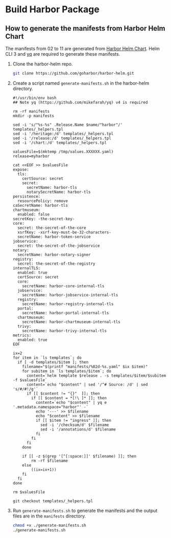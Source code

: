 # Build Harbor Package

## How to generate the manifests from Harbor Helm Chart

The manifests from 02 to 11 are generated from [Harbor Helm Chart](https://github.com/goharbor/harbor-helm). Helm CLI 3 and [yq](https://github.com/mikefarah/yq) are required to generate these manifests.

1. Clone the harbor-helm repo.

    ```sh
    git clone https://github.com/goharbor/harbor-helm.git
    ```

2. Create a script named `generate-manifests.sh` in the harbor-helm directory.

    ```shell
    #!/usr/bin/env bash
    ## Note yq (https://github.com/mikefarah/yq) v4 is required

    rm -rf manifests
    mkdir -p manifests

    sed -i 's/"%s-%s" .Release.Name $name/"harbor"/' templates/_helpers.tpl
    sed -i '/heritage:/d' templates/_helpers.tpl
    sed -i '/release:/d' templates/_helpers.tpl
    sed -i '/chart:/d' templates/_helpers.tpl

    valuesFile=$(mktemp /tmp/values.XXXXXX.yaml)
    release=myharbor

    cat <<EOF >> $valuesFile
    expose:
      tls:
        certSource: secret
        secret:
          secretName: harbor-tls
          notarySecretName: harbor-tls
    persistence:
      resourcePolicy: remove
    caSecretName: harbor-tls
    chartmuseum:
      enabled: false
    secretKey: -the-secret-key-
    core:
      secret: the-secret-of-the-core
      xsrfKey: -xsrf-key-must-be-32-characters-
      secretName: harbor-token-service
    jobservice:
      secret: the-secret-of-the-jobservice
    notary:
      secretName: harbor-notary-signer
    registry:
      secret: the-secret-of-the-registry
    internalTLS:
      enabled: true
      certSource: secret
      core:
        secretName: harbor-core-internal-tls
      jobservice:
        secretName: harbor-jobservice-internal-tls
      registry:
        secretName: harbor-registry-internal-tls
      portal:
        secretName: harbor-portal-internal-tls
      chartmuseum:
        secretName: harbor-chartmuseum-internal-tls
      trivy:
        secretName: harbor-trivy-internal-tls
    metrics:
      enabled: true
    EOF

    ix=2
    for item in `ls templates`; do
      if [ -d templates/$item ]; then
        filename="$(printf "manifests/%02d-%s.yaml" $ix $item)"
        for subitem in `ls templates/$item`; do
          content=`helm template $release . -s templates/$item/$subitem -f $valuesFile`
          content=`echo "$content" | sed '/^# Source: /d' | sed 's/#/#!/g'`
          if [[ $content != "{}"  ]]; then
            if [[ $content = *[!\ ]* ]]; then
              content=`echo "$content" | yq e '.metadata.namespace="harbor"' -`
              echo '---' >> $filename
              echo "$content" >> $filename
              if [[ $item != "ingress" ]]; then
                sed -i '/checksum/d' $filename
                sed -i '/annotations/d' $filename
              fi
            fi
          fi
        done

        if [[ -z $(grep '[^[:space:]]' $filename) ]]; then
            rm -rf $filename
        else
            ((ix=ix+1))
        fi
      fi
    done

    rm $valuesFile

    git checkout templates/_helpers.tpl
    ```

3. Run `generate-manifests.sh` to generate the manifests and the output files are in the `manifests` directory.

    ```sh
    chmod +x ./generate-manifests.sh
    ./generate-manifests.sh
    ```
